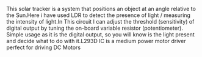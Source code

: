 This solar tracker is  a system that positions an object at an angle relative to the Sun.Here i have used LDR to detect the presence of light / measuring the intensity of light.In This circuit  I can  adjust the threshold (sensitivity) of digital output by tuning the on-board variable resistor (potentiometer). Simple usage as it is the digital output, so you will know is the light present and decide what to do with it.L293D  IC is a medium power motor driver perfect for driving DC Motors 
